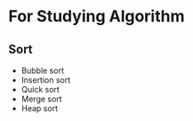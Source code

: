 # For Studying Algorithm
## Sort
- Bubble sort
- Insertion sort
- Quick sort
- Merge sort
- Heap sort
